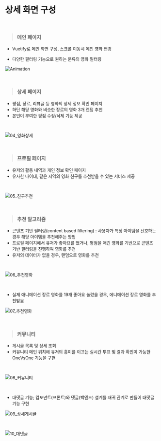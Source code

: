 # 상세 화면 구성

<br>

> ### 메인 페이지

- Vuetify로 메인 화면 구성, 스크롤 이동시 메인 영화 변경

- 다양한 필터링 기능으로 원하는 분류의 영화 필터링

![Animation](images/readme/Animation.gif)

<br>

> ### 상세 페이지

- 평점, 장르, 리뷰글 등 영화의 상세 정보 확인 페이지
- 하단 해당 영화와 비슷한 장르의 영화 3개 랜덤 추천
- 본인이 부여한 평점 수정/삭제 기능 제공

<br>

![04_영화상세](https://user-images.githubusercontent.com/97647987/174427857-c2828565-5df7-45d1-81ff-5f656459b49a.png)

<br>

> ### 프로필 페이지

- 유저의 활동 내역과 개인 정보 확인 페이지
- 유사한 나이대, 같은 지역의 영화 친구를 추천받을 수 있는 서비스 제공

<br>

![05_친구추천](https://user-images.githubusercontent.com/97647987/174427869-6d0f6a92-15e7-414c-b351-56ddec14e402.png)

<br>

> ### 추천 알고리즘

- 콘텐츠 기반 필터링(content based filtering) : 사용자가 특정 아이템을 선호하는 경우 해당 아이템을 추천해주는 방법
- 프로필 페이지에서 유저가 좋아요를 했거나, 평점을 매긴 영화를 기반으로 콘텐츠 기반 필터링을 진행하여 영화를 추천
- 유저의 데이터가 없을 경우, 랜덤으로 영화를 추천

<br>

![06_추천영화](https://user-images.githubusercontent.com/97647987/174427879-194d7404-203a-43d8-8dbb-dea9c38ab428.png)



<br>

- 실제 애니메이션 장르 영화를 19개 좋아요 눌렀을 경우, 에니메이션 장르 영화를 추천받음

![07_추천영화](https://user-images.githubusercontent.com/97647987/174427898-aa17a4c5-8305-4441-b338-96473456fe87.png)

<br>

> ### 커뮤니티

- 게시글 목록 및 상세 조회
- 커뮤니티 메인 위치에 유저의 흥미를 이끄는 실시간 투표 및 결과 확인이 가능한 OneVsOne 기능을 구현

<br>

![08_커뮤니티](https://user-images.githubusercontent.com/97647987/174427920-37b51921-cd0e-442b-a4ac-561f1c60079b.png)

<br>

- 대댓글 기능; 컴포넌트(프론트)와 댓글(백엔드) 설계를 재귀 관계로 만들어 대댓글 기능 구현

![09_상세게시글](https://user-images.githubusercontent.com/97647987/174427924-85c5f8e3-e021-4ad5-b83c-4c00c445de2b.png)

<br>

![10_대댓글](https://user-images.githubusercontent.com/97647987/174427930-6e8d22c5-a87f-4ab1-a0e4-978718539de7.png)
